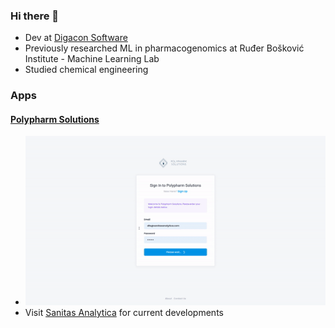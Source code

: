 ### Hi there 👋

- Dev at [Digacon Software](https://digacon-software.com/en/)
- Previously researched ML in pharmacogenomics at Ruđer Bošković Institute - Machine Learning Lab
- Studied chemical engineering

### Apps
#### [Polypharm Solutions](https://app.polypharm.solutions)
- ![poly](./polypharm_demo_latest.gif)
- Visit [Sanitas Analytica](https://www.polypharm.solutions) for current developments
